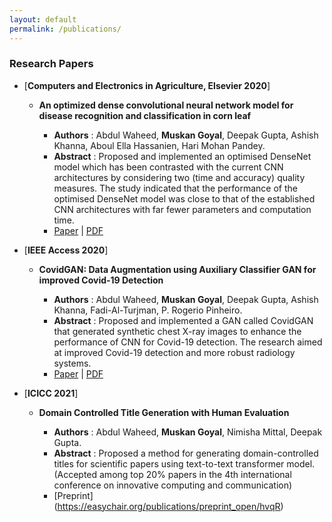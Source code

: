 ```yaml
---
layout: default
permalink: /publications/
---
```


<!-- ## Publications -->
<!-- 
  ### [Book](#book) | [Research Papers](#papers) | [Datasets](#datasets) -->



### Research Papers<a name="papers"></a>

* [**Computers and Electronics in Agriculture, Elsevier 2020**] 

  * **An optimized dense convolutional neural network model for disease recognition and classification in corn leaf**
    
    * **Authors** : Abdul Waheed, **Muskan Goyal**, Deepak Gupta, Ashish Khanna, Aboul Ella Hassanien, Hari Mohan Pandey.
    * **Abstract** : Proposed and implemented an optimised DenseNet model which has been contrasted with the current CNN architectures by considering two (time and accuracy) quality measures. The study indicated that the performance of the optimised DenseNet model was close to that of the established CNN architectures with far fewer parameters and computation time.
    * [Paper](https://www.sciencedirect.com/science/article/abs/pii/S0168169920302180?dgcid=coauthor) \| [PDF](https://drive.google.com/file/d/1SJvH64NdJMd4lR-tpuUVQdhhgUM9C5WJ/view?usp=sharing)

* [**IEEE Access 2020**]

  * **CovidGAN: Data Augmentation using Auxiliary Classifier GAN for improved Covid-19 Detection**

    * **Authors** : Abdul Waheed, **Muskan Goyal**, Deepak Gupta, Ashish Khanna, Fadi-Al-Turjman, P. Rogerio Pinheiro.
    * **Abstract** : Proposed and implemented a GAN called CovidGAN that generated synthetic chest X-ray images to enhance the performance of CNN for Covid-19 detection. The research aimed at improved Covid-19 detection and more robust radiology systems.
    * [Paper](https://ieeexplore.ieee.org/document/9093842?source=authoralert&pubid=ra-577dc9f623862778&ct=1&title=Share&pco=tbxnj-1.0) \| [PDF](https://drive.google.com/file/d/1OV77LvUqFpCtkLkzLdUwN_i6I4VycpVH/view)


* [**ICICC 2021**]

  * **Domain Controlled Title Generation with Human Evaluation**

    * **Authors** : Abdul Waheed, **Muskan Goyal**, Nimisha Mittal, Deepak Gupta.
    * **Abstract** : Proposed a method for generating domain-controlled titles for scientific papers using text-to-text
    transformer model.(Accepted among top 20% papers in the 4th international conference on innovative
    computing and communication)
    * [Preprint] (https://easychair.org/publications/preprint_open/hvqR)
  


<!-- ### Datasets<a name="datasets"></a>

* [**IMDB Spoiler Dataset**](https://www.kaggle.com/rmisra/imdb-spoiler-dataset) \[**Released**: May 2019\]

  * User-generated reviews are often our first point of contact when we consider watching a movie or a TV show. However, beyond telling us the qualitative aspects about the item we want to consume, reviews may inevitably contain undesired revelatory information (i.e. 'spoilers') such as the surprising fate of a character in a movie, or identity of a murderer in a crime-suspense movie etc. For users who are interested in consuming the item but are unaware of the critical plot twists, spoilers may decrease the excitement regarding the pleasurable uncertainty and curiosity of media consumption. Therefore, a natural question is how to identify these spoilers in entertainment reviews, so that users can more effectively navigate review platforms. This dataset is collected from IMDB and contains meta-data about items as well as user reviews with information regarding whether a review contains a spoiler or not. (**1000+ downloads on Kaggle**)
  * <details> <summary>Please cite this article if you use the data (click to reveal the bibtex)</summary>
    
    ```
    @dataset{dataset,
    author = {Misra, Rishabh},
    year = {2019},
    month = {05},
    pages = {},
    title = {IMDB Spoiler Dataset},
    doi = {10.13140/RG.2.2.11584.15362}
    }
    ```
    
    </details>

* [**Clothing Fit Dataset for Size Recommendation**](https://www.kaggle.com/rmisra/clothing-fit-dataset-for-size-recommendation/home) \[**Released**: August 2018\]

  * Product size recommendation and fit prediction are critical in order to improve customers’ shopping experiences and to reduce product return rates. However, modeling customers’ fit feedback is challenging due to its subtle semantics, arising from the subjective evaluation of products and imbalanced label distribution (most of the feedbacks are "Fit"). These datasets, which are the only fit related datasets available publically at this time, collected from [*ModCloth*](https://www.modcloth.com/) and [*RentTheRunWay*](https://www.renttherunway.com/) could be used to address these challenges to improve the recommendation process. (**4000+ downloads on Kaggle**)
  * <details> <summary>Please cite these articles if you use the data (click to reveal the bibtex)</summary>
 
    ```
    @inproceedings{misra2018decomposing,
      title={Decomposing fit semantics for product size recommendation in metric spaces},
      author={Misra, Rishabh and Wan, Mengting and McAuley, Julian},
      booktitle={Proceedings of the 12th ACM Conference on Recommender Systems},
      pages={422--426},
      year={2018},
      organization={ACM}
    }

    @book{book,
    author = {Misra, Rishabh and Grover, Jigyasa},
    year = {2021},
    month = {01},
    pages = {},
    title = {Sculpting Data for ML: The first act of Machine Learning},
    isbn = {978-0-578-83125-1}
    }
    ```
    
    </details>

* [**News Headlines Dataset For Sarcasm Detection**](https://www.kaggle.com/rmisra/news-headlines-dataset-for-sarcasm-detection/home) \[**Released**: June 2018\]

  * Past studies in Sarcasm Detection mostly make use of Twitter datasets collected using hashtag based supervision but such datasets are noisy in terms of labels and language. Furthermore, many tweets are replies to other tweets and detecting sarcasm in these requires the availability of contextual tweets. To overcome the limitations related to noise in Twitter datasets, this **News Headlines dataset for Sarcasm Detection** is collected from two news website. [*TheOnion*](https://www.theonion.com/) aims at producing sarcastic versions of current events and we collected all the headlines from News in Brief and News in Photos categories (which are sarcastic). We collect real (and non-sarcastic) news headlines from [*HuffPost*](https://www.huffingtonpost.com/). (**20000+ downloads on Kaggle**)
  * <details> <summary>Please cite these articles if you use the data (click to reveal the bibtex)</summary>
 
    ```
    @article{misra2019sarcasm,
      title={Sarcasm Detection using Hybrid Neural Network},
      author={Misra, Rishabh and Arora, Prahal},
      journal={arXiv preprint arXiv:1908.07414},
      year={2019}
    }

    @book{book,
    author = {Misra, Rishabh and Grover, Jigyasa},
    year = {2021},
    month = {01},
    pages = {},
    title = {Sculpting Data for ML: The first act of Machine Learning},
    isbn = {978-0-578-83125-1}
    }
    ```
    
    </details>

* [**News Category Dataset**](https://www.kaggle.com/rmisra/news-category-dataset/home) \[**Released**: June 2018\]

  * This dataset contains around 200k news headlines from the year 2012 to 2018 obtained from [*HuffPost*](https://www.huffingtonpost.com/). This dataset could be used to produce some interesting liguistic insights about the type of language used in different news articles or to simply identify tags for untracked news articles. (**16000+ downloads on Kaggle**)
  * <details> <summary>Please cite these articles if you use the data (click to reveal the bibtex)</summary>
 
    ```
    @dataset{dataset,
      author = {Misra, Rishabh},
      year = {2018},
      month = {06},
      pages = {},
      title = {News Category Dataset},
      doi = {10.13140/RG.2.2.20331.18729}
    }

    @book{book,
      author = {Misra, Rishabh and Grover, Jigyasa},
      year = {2021},
      month = {01},
      pages = {},
      title = {Sculpting Data for ML: The first act of Machine Learning},
      isbn = {978-0-578-83125-1}
    }
    ```
    
    </details>

<center> <img src="https://hitcounter.pythonanywhere.com/count/tag.svg" alt="Hits"> </center>
 -->